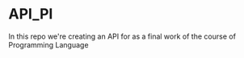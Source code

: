 # API_PI
In this repo we're creating an API for as a final work of the course of Programming Language 

